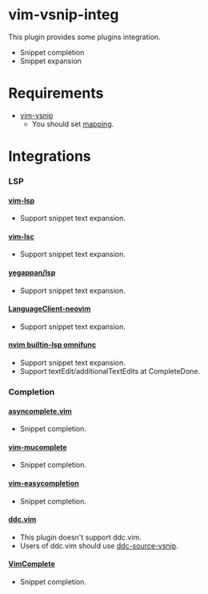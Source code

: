# vim-vsnip-integ

This plugin provides some plugins integration.

- Snippet completion
- Snippet expansion


# Requirements

- [vim-vsnip](https://github.com/hrsh7th/vim-vsnip)
	- You should set [mapping](https://github.com/hrsh7th/vim-vsnip/blob/master/README.md#2-setting).


# Integrations

### LSP

#### [vim-lsp](https://github.com/prabirshrestha/vim-lsp)
- Support snippet text expansion.

#### [vim-lsc](https://github.com/natebosch/vim-lsc)
- Support snippet text expansion.

#### [yegappan/lsp](https://github.com/yegappan/lsp)
- Support snippet text expansion.

#### [LanguageClient-neovim](https://github.com/autozimu/LanguageClient-neovim)
- Support snippet text expansion.

#### [nvim builtin-lsp omnifunc](https://github.com/neovim/neovim)
- Support snippet text expansion.
- Support textEdit/additionalTextEdits at CompleteDone.


### Completion

#### [asyncomplete.vim](https://github.com/prabirshrestha/asyncomplete.vim)
- Snippet completion.

#### [vim-mucomplete](https://github.com/lifepillar/vim-mucomplete)
- Snippet completion.

#### [vim-easycompletion](https://github.com/jayli/vim-easycomplete)
- Snippet completion.

#### [ddc.vim](https://github.com/Shougo/ddc.vim)
- This plugin doesn't support ddc.vim.
- Users of ddc.vim should use [ddc-source-vsnip](https://github.com/uga-rosa/ddc-source-vsnip).

#### [VimComplete](https://github.com/girishji/vimcomplete)
- Snippet completion.

